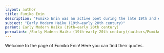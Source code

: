```yaml
---
layout: author
title: Fumiko Enin
description: "Fumiko Enin was an active poet during the late 19th and early 20th centuries. Her haiku often featured observations of nature, focusing on the intricate details of rural life and the changes of the seasons, showcasing a deep appreciation for the natural environment."
subject: "Early Modern Haiku (19th–early 20th century)"
parent: Early Modern Haiku (19th–early 20th century)
permalink: /Early Modern Haiku (19th–early 20th century)/authors/Fumiko-Enin/
---
```


Welcome to the page of Fumiko Enin! Here you can find their quotes.

